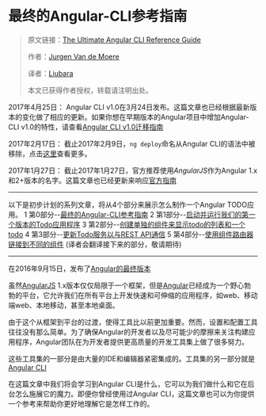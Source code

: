 # 最终的Angular-CLI参考指南

>原文链接：[The Ultimate Angular CLI Reference Guide](https://www.sitepoint.com/ultimate-angular-cli-reference/)
>
>作者：[Jurgen Van de Moere](https://www.sitepoint.com/author/jvandemoere/)
>
>译者：[Liubara](https://Liubara.github.io)
>
>本文已获得作者授权，转载请注明出处。

2017年4月25日： Angular CLI v1.0在3月24日发布。这篇文章也已经根据最新版本的变化做了相应的更新。如果你想在早期版本的Angular项目中增加Angular-CLI v1.0的特性，请查看[Angular CLI v1.0迁移指南](https://github.com/angular/angular-cli/wiki/stories-1.0-update)

2017年2月17日： 截止2017年2月9日，`ng deploy`命名从Angular CLI的语法中被移除，点击[这里](https://github.com/angular/angular-cli/pull/4385)查看更多。

2017年1月27日： 截止2017年1月27日，官方推荐使用*AngularJS*作为Angular 1.x和2+版本的名字。这篇文章也已经更新来响应[官方指南](http://angularjs.blogspot.be/2017/01/branding-guidelines-for-angular-and.html)

*****
以下是初步计划的系列文章，将从4个部分来展示怎么制作一个Angular TODO应用。
1 第0部分--[最终的Angular-CLI参考指南]()
2 第1部分--[启动并运行我们的第一个版本的Todo应用程序]()
3 第2部分--[创建单独的组件来显示todo的列表和一个todo]()
4 第3部分--[更新Todo服务以与REST API通信]()
5 第4部分--[使用组件路由器链接到不同的组件]()
(译者会翻译接下来的部分，敬请期待)

*****
在2016年9月15日，发布了[Angular的最终版本](http://angularjs.blogspot.be/2016/09/angular2-final.html)

虽然[AngularJS](https://angularjs.org/) 1.x版本仅仅局限于一个框架，但是[Angular](https://angular.io/)已经成为一个野心勃勃的平台，它允许我们在所有平台上开发快速和可伸缩的应用程序，如web、移动端web、本地移动，甚至本地桌面。

由于这个从框架到平台的过渡，使得工具比以前更加重要。然而，设置和配置工具往往没有那么简单。为了确保Angular的开发者以及尽可能少的摩擦来关注构建应用程序，Angular团队在为开发者提供更高质量的开发工具集上做了很多努力。

这些工具集的一部分是由大量的IDE和编辑器紧密集成的。工具集的另一部分就是[Angular CLI](https://cli.angular.io/)

在这篇文章中我们将会学习到Angular CLI是什么，它可以为我们做什么和它在后台怎么施展它的魔力。即便你曾经使用过Angular CLI，这篇文章也可以为你提供一个参考来帮助你更好地理解它是怎样工作的。

